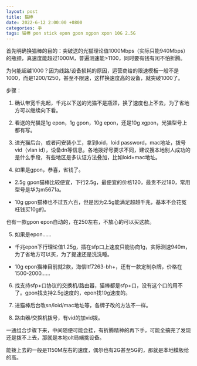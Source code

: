 ```yaml
---
layout: post
title: 猫棒
date: 2022-6-12 2:00:00 +0800
categories: 手
tags: 猫棒 pon stick epon gpon xgpon xpon 10G 2.5G
---
```


首先明确换猫棒的目的：突破送的光猫理论值1000Mbps（实际只能940Mbps）的瓶颈，真速度能超过1000M，普遍测速能>1100，同时要有钱有闲不怕折腾。

为何能超越1000？因为线路/设备损耗的原因，运营商给的限速模板一般不是1000，而是1200/1250，甚至不限速，这样换速度高的设备，就突破1000了。

步骤：

1. 确认带宽千兆起，千兆以下送的光猫不是瓶颈，换了速度也上不去，为了省地方可以继续向下看。

2. 看送的光猫是1g epon，1g gpon，10g epon，还是10g xgpon，光猫型号上都有写。

3. 进光猫后台，或者问安装小工，拿到loid，loid password，mac地址，拨号vid（vlan id），设备dn等信息。各地拨好号要求不同，建议搜本地别人成功的是什么手段，有些地区是多认证方法叠加，比如loid+mac地址。

4. 如果是gpon，恭喜，省钱了。

- 2.5g gpon猫棒比较便宜，下行2.5g，最便宜的价格120，最贵不过180，常用型号是华为m5671a。

- 10g gpon猫棒也不过五六百，但是因为2.5g能满足超越千兆，基本不会花冤枉钱买10g的。

也有一款gpon epon自动的，在250左右，不放心的可以买这款。

5. 如果是epon……

- 千兆epon下行理论值1.25g，插在sfp口上速度只能协商1g，实际测速940m，为了省地方可以买，为了提速还是洗洗睡。

- 10g epon猫棒目前就2款，海信ltf7263-bh+，还有一款定制杂牌，价格在1500-2000……

6. 找支持sfp+口协议的交换机/路由器，猫棒都是sfp+口，没有这个口的用不了。gpon找支持2.5g速度的，epon找10g速度的。

7. 进猫棒后台改sn/loid/mac地址等，各牌子改的方法不一样。

8. 路由器/交换机拨号，有vid的加vid拨。

一通组合步骤下来，中间随便可能会挂，有折腾精神的再下手，可能全搞完了发现还是拨不上去，那就是本地olt局端挑设备。

能拨上去的一般是1150M左右的速度，偶尔也有2G甚至5G的，那就是本地模板给的高。
